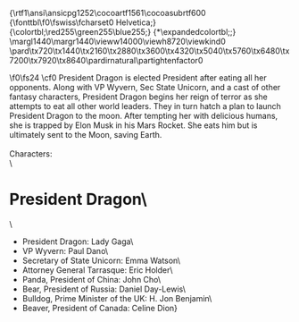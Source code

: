 {\rtf1\ansi\ansicpg1252\cocoartf1561\cocoasubrtf600
{\fonttbl\f0\fswiss\fcharset0 Helvetica;}
{\colortbl;\red255\green255\blue255;}
{\*\expandedcolortbl;;}
\margl1440\margr1440\vieww14000\viewh8720\viewkind0
\pard\tx720\tx1440\tx2160\tx2880\tx3600\tx4320\tx5040\tx5760\tx6480\tx7200\tx7920\tx8640\pardirnatural\partightenfactor0

\f0\fs24 \cf0 President Dragon is elected President after eating all her opponents. Along with VP Wyvern, Sec State Unicorn, and a cast of other fantasy characters, President Dragon begins her reign of terror as she attempts to eat all other world leaders. They in turn hatch a plan to launch President Dragon to the moon. After tempting her with delicious humans, she is trapped by Elon Musk in his Mars Rocket. She eats him but is ultimately sent to the Moon, saving Earth.\
\
Characters:\
\
# President Dragon\
\
- President Dragon: Lady Gaga\
- VP Wyvern: Paul Dano\
- Secretary of State Unicorn: Emma Watson\
- Attorney General Tarrasque: Eric Holder\
- Panda, President of China: John Cho\
- Bear, President of Russia: Daniel Day-Lewis\
- Bulldog, Prime Minister of the UK: H. Jon Benjamin\
- Beaver, President of Canada: Celine Dion}
